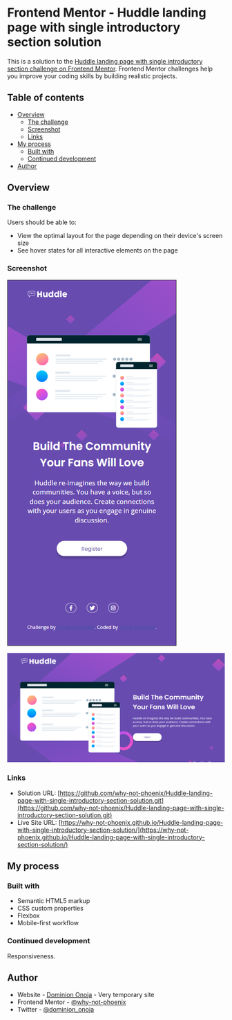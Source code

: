 # Frontend Mentor - Huddle landing page with single introductory section solution

This is a solution to the [Huddle landing page with single introductory section challenge on Frontend Mentor](https://www.frontendmentor.io/challenges/huddle-landing-page-with-a-single-introductory-section-B_2Wvxgi0). Frontend Mentor challenges help you improve your coding skills by building realistic projects.

## Table of contents

- [Overview](#overview)
  - [The challenge](#the-challenge)
  - [Screenshot](#screenshot)
  - [Links](#links)
- [My process](#my-process)
  - [Built with](#built-with)
  - [Continued development](#continued-development)
- [Author](#author)

## Overview

### The challenge

Users should be able to:

- View the optimal layout for the page depending on their device's screen size
- See hover states for all interactive elements on the page

### Screenshot

![](design/Screenshot-mobile.png)

![](design/Screenshot-desktop.png)

### Links

- Solution URL: [https://github.com/why-not-phoenix/Huddle-landing-page-with-single-introductory-section-solution.git](https://github.com/why-not-phoenix/Huddle-landing-page-with-single-introductory-section-solution.git)
- Live Site URL: [https://why-not-phoenix.github.io/Huddle-landing-page-with-single-introductory-section-solution/](https://why-not-phoenix.github.io/Huddle-landing-page-with-single-introductory-section-solution/)

## My process

### Built with

- Semantic HTML5 markup
- CSS custom properties
- Flexbox
- Mobile-first workflow

### Continued development

Responsiveness.

## Author

- Website - [Dominion Onoja](https://why-not-phoenix.github.io/cv/) - Very temporary site
- Frontend Mentor - [@why-not-phoenix](https://www.frontendmentor.io/profile/why-not-phoenix)
- Twitter - [@dominion_onoja](https://twitter.com/dominion_onoja)
